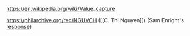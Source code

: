https://en.wikipedia.org/wiki/Value_capture 

https://philarchive.org/rec/NGUVCH ([[C. Thi Nguyen]]) (Sam Enright's [response](https://docs.google.com/document/d/1j0xu5mjocXW4rmFk_r1VCHqrUuc71nRXS8nqQ8IC2A0/edit?usp=sharing)) 

